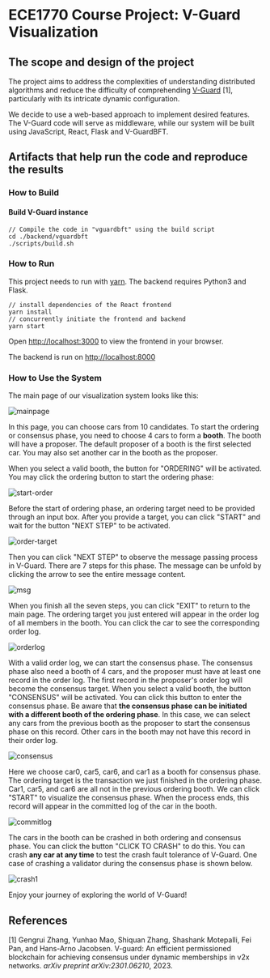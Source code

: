 # ECE1770 Course Project: V-Guard Visualization

## The scope and design of the project

The project aims to address the complexities of understanding distributed algorithms and reduce the difficulty of comprehending [V-Guard](https://github.com/vguardbc/vguardbft) [1], particularly with its intricate dynamic configuration.

We decide to use a web-based approach to implement desired features. The V-Guard code will serve as middleware, while our system will be built using JavaScript, React, Flask and V-GuardBFT.

## Artifacts that help run the code and reproduce the results

### How to Build

#### Build V-Guard instance
```shell
// Compile the code in "vguardbft" using the build script
cd ./backend/vguardbft
./scripts/build.sh
```

### How to Run

This project needs to run with [yarn](https://yarnpkg.com/getting-started/install). The backend requires Python3 and Flask.

```shell
// install dependencies of the React frontend
yarn install
// concurrently initiate the frontend and backend
yarn start
```

Open [http://localhost:3000](http://localhost:3000) to view the frontend in your browser.

The backend is run on [http://localhost:8000](http://localhost:8000)

### How to Use the System

The main page of our visualization system looks like this:

![mainpage](https://LeonhardE.github.io/static/files/vguard-visual/mainpage.png)

In this page, you can choose cars from 10 candidates. To start the ordering or consensus phase, you need to choose 4 cars to form a **booth**. The booth will have a proposer. The default proposer of a booth is the first selected car. You may also set another car in the booth as the proposer.

When you select a valid booth, the button for "ORDERING" will be activated. You may click the ordering button to start the ordering phase:

![start-order](https://LeonhardE.github.io/static/files/vguard-visual/start-order.png)

Before the start of ordering phase, an ordering target need to be provided through an input box. After you provide a target, you can click "START" and wait for the button "NEXT STEP" to be activated.

![order-target](https://LeonhardE.github.io/static/files/vguard-visual/order-target.png)

Then you can click "NEXT STEP" to observe the message passing process in V-Guard. There are 7 steps for this phase. The message can be unfold by clicking the arrow to see the entire message content.

![msg](https://LeonhardE.github.io/static/files/vguard-visual/msg.png)

When you finish all the seven steps, you can click "EXIT" to return to the main page. The ordering target you just entered will appear in the order log of all members in the booth. You can click the car to see the corresponding order log.

![orderlog](https://LeonhardE.github.io/static/files/vguard-visual/orderlog.png)

With a valid order log, we can start the consensus phase. The consensus phase also need a booth of 4 cars, and the proposer must have at least one record in the order log. The first record in the proposer's order log will become the consensus target. When you select a valid booth, the button "CONSENSUS" will be activated. You can click this button to enter the consensus phase. Be aware that **the consensus phase can be initiated with a different booth of the ordering phase**. In this case, we can select any cars from the previous booth as the proposer to start the consensus phase on this record. Other cars in the booth may not have this record in their order log.

![consensus](https://LeonhardE.github.io/static/files/vguard-visual/consensus.png)

Here we choose car0, car5, car6, and car1 as a booth for consensus phase. The ordering target is the transaction we just finished in the ordering phase. Car1, car5, and car6 are all not in the previous ordering booth. We can click "START" to visualize the consensus phase. When the process ends, this record will appear in the committed log of the car in the booth.

![commitlog](https://LeonhardE.github.io/static/files/vguard-visual/commitlog.png)

The cars in the booth can be crashed in both ordering and consensus phase. You can click the button "CLICK TO CRASH" to do this. You can crash **any car at any time** to test the crash fault tolerance of V-Guard. One case of crashing a validator during the consensus phase is shown below.

![crash1](https://LeonhardE.github.io/static/files/vguard-visual/crash1.png)

Enjoy your journey of exploring the world of V-Guard!

## References

[1] Gengrui Zhang, Yunhao Mao, Shiquan Zhang, Shashank Motepalli, Fei Pan, and Hans-Arno Jacobsen. V-guard: An efficient permissioned blockchain for achieving consensus under dynamic memberships in v2x networks. _arXiv preprint arXiv:2301.06210_, 2023.
